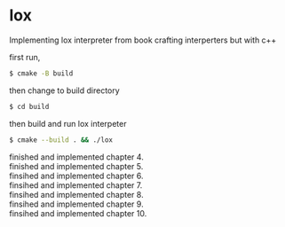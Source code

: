 # lox
Implementing lox interpreter from book crafting interperters but with c++

first run,
```bash
$ cmake -B build
```

then change to build directory
```bash
$ cd build
```

then build and run lox interpeter
```bash
$ cmake --build . && ./lox
```

finished and implemented chapter 4.  
finished and implemented chapter 5.  
finsihed and implemented chapter 6.  
finsihed and implemented chapter 7.  
finsihed and implemented chapter 8.  
finsihed and implemented chapter 9.  
finsihed and implemented chapter 10.  